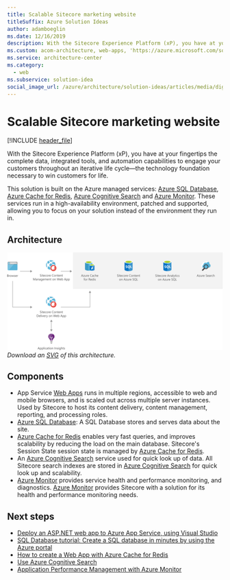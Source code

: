 ```yaml
---
title: Scalable Sitecore marketing website
titleSuffix: Azure Solution Ideas
author: adamboeglin
ms.date: 12/16/2019
description: With the Sitecore Experience Platform (xP), you have at your fingertips the complete data, integrated tools, and automation capabilities to engage your customers throughout an iterative life cycle—the technology foundation necessary to win customers for life.
ms.custom: acom-architecture, web-apps, 'https://azure.microsoft.com/solutions/architecture/digital-marketing-sitecore/'
ms.service: architecture-center
ms.category:
  - web
ms.subservice: solution-idea
social_image_url: /azure/architecture/solution-ideas/articles/media/digital-marketing-sitecore.png
---
```


# Scalable Sitecore marketing website

[!INCLUDE [header_file](../../../includes/sol-idea-header.md)]

With the Sitecore Experience Platform (xP), you have at your fingertips the complete data, integrated tools, and automation capabilities to engage your customers throughout an iterative life cycle—the technology foundation necessary to win customers for life.

This solution is built on the Azure managed services: [Azure SQL Database](https://azure.microsoft.com/services/sql-database), [Azure Cache for Redis](https://azure.microsoft.com/services/cache), [Azure Cognitive Search](https://azure.microsoft.com/services/search) and [Azure Monitor](https://azure.microsoft.com/services/monitor). These services run in a high-availability environment, patched and supported, allowing you to focus on your solution instead of the environment they run in.

## Architecture

![Architecture diagram](../media/digital-marketing-sitecore.png)
*Download an [SVG](../media/digital-marketing-sitecore.svg) of this architecture.*

## Components

* App Service [Web Apps](https://azure.microsoft.com/services/app-service/web) runs in multiple regions, accessible to web and mobile browsers, and is scaled out across multiple server instances. Used by Sitecore to host its content delivery, content management, reporting, and processing roles.
* [Azure SQL Database](https://azure.microsoft.com/services/sql-database): A SQL Database stores and serves data about the site.
* [Azure Cache for Redis](https://azure.microsoft.com/services/cache) enables very fast queries, and improves scalability by reducing the load on the main database. Sitecore's Session State session state is managed by [Azure Cache for Redis](https://azure.microsoft.com/services/cache).
* An [Azure Cognitive Search](https://azure.microsoft.com/services/search) service used for quick look up of data. All Sitecore search indexes are stored in [Azure Cognitive Search](https://azure.microsoft.com/services/search) for quick look up and scalability.
* [Azure Monitor](https://azure.microsoft.com/services/monitor) provides service health and performance monitoring, and diagnostics. [Azure Monitor](https://azure.microsoft.com/services/monitor) provides Sitecore with a solution for its health and performance monitoring needs.

## Next steps

* [Deploy an ASP.NET web app to Azure App Service, using Visual Studio](https://docs.microsoft.com/azure/app-service/app-service-web-get-started-dotnet)
* [SQL Database tutorial: Create a SQL database in minutes by using the Azure portal](https://docs.microsoft.com/azure/sql-database/sql-database-single-database-get-started)
* [How to create a Web App with Azure Cache for Redis](https://docs.microsoft.com/azure/azure-cache-for-redis/cache-web-app-howto)
* [Use Azure Cognitive Search](https://azure.microsoft.com/services/search)
* [Application Performance Management with Azure Monitor](https://docs.microsoft.com/azure/azure-monitor/app/app-insights-overview)
